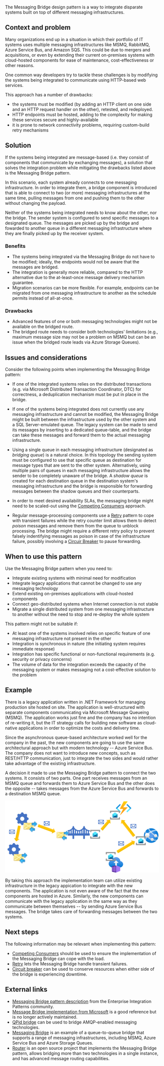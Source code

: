 The Messaging Bridge design pattern is a way to integrate disparate systems built on top of different messaging infrastructures.

## Context and problem

Many organizations end up in a situation in which their portfolio of IT systems uses multiple messaging infrastructures like MSMQ, RabbitMQ, Azure Service Bus, and Amazon SQS. This could be due to mergers and acquisitions, or even by extending their current on-premises systems with cloud-hosted components for ease of maintenance, cost-effectiveness or other reasons.

One common way developers try to tackle these challenges is by modifying the systems being integrated to communicate using HTTP-based web services.

This approach has a number of drawbacks:
- the systems must be modified (by adding an HTTP client on one side and an HTTP request handler on the other), retested, and redeployed.
- HTTP endpoints must be hosted, adding to the complexity for making these services secure and highly-available
- it is prone to network connectivity problems, requiring custom-build retry mechanisms

## Solution

If the systems being integrated are message-based (i.e. they consist of components that communicate by exchanging messages), a solution that solves the integration problem while mitigating the drawbacks listed above is the Messaging Bridge pattern.

In this scenario, each system already connects to one messaging infrastructure. In order to integrate them, a bridge component is introduced that is able to connect to two (or more) messaging infrastructures at the same time, pulling messages from one and pushing them to the other without changing the payload.

Neither of the systems being integrated needs to know about the other, nor the bridge. The sender system is configured to send specific messages to a designated queue. The messages are picked up by the bridge and fowarded to another queue in a different messaging infrastructure where they are finally picked up by the receiver system.

### Benefits

- The systems being integrated via the Messaging Bridge do not have to be modified; ideally, the endpoints would not be aware that the messages are bridged.
- The integration is generally more reliable, compared to the HTTP alternative due to the at-least-once message delivery mechanism guarantee.
- Migration scenarios can be more flexible. For example, endpoints can be migrated from one messaging infrastructure to another as the schedule permits instead of all-at-once.

### Drawbacks

- Advanced features of one or both messaging technologies might not be available on the bridged route.
- The bridged route needs to consider both technologies' limitations (e.g., maximum message size may not be a problem on MSMQ but can be an issue when the bridged route leads via Azure Storage Queues).

## Issues and considerations

Consider the following points when implementing the Messaging Bridge pattern:

- If one of the integrated systems relies on the distributed transactions (e.g. via Microsoft Distributed Transaction Coordinator, DTC) for correctness, a deduplication mechanism must be put in place in the bridge.

- If one of the systems being integrated does not currently use any messaging infrastructure and cannot be modified, the Messaging Bridge might be built between the infrastructure used by the other system and a SQL Server-emulated queue. The legacy system can be made to send its messages by inserting to a dedicated queue-table, and the bridge can take these messages and forward them to the actual messaging infrastructure.

- Using a single queue in each messaging infrastructure (designated as _bridging queue_) is a natural choice. In this topology the sending system must be configured to use that specific queue as destination for message types that are sent to the other system. Alternatively, using multiple pairs of queues in each messaging infrastructure allows the sender to be completely unaware of the bridge. A _shadow queue_ is created for each destination queue in the destination system's messaging infrastructure and the bridge is responsible for forwarding messages between the shadow queues and their counterparts.

- In order to meet desired availability SLAs, the messaging bridge might need to be scaled-out using the [Competing Consumers](../../patterns/ccompeting-consumers.yml) approach.

- Regular message-processing components use a [Retry](../../patterns/retry.yml) pattern to cope with transient failures while the retry counter limit allows them to detect _poison_ messages and remove them from the queue to unblock processing. The bridge might require a different retry policy to prevent falsely indentifying messages as poison in case of the infrastructure failure, possibly involving a [Circuir Breaker](../../patterns/circuit-breaker.yml) to pause forwarding.

## When to use this pattern

Use the Messaging Bridge pattern when you need to:

- Integrate existing systems with minimal need for modification
- Integrate legacy applications that cannot be changed to use any messaging technology
- Extend existing on-premises applications with cloud-hosted components
- Connect geo-distributed systems when Internet connection is not stable
- Migrate a single distributed system from one messaging infrastructure to another without the need to stop and re-deploy the whole system

This pattern might not be suitable if:

- At least one of the systems involved relies on specific feature of one messaging infrastructure not present in the other
- Integration is synchronous in nature (the initiating system requires immediate response)
- Integration has specific functional or non-functional requirements (e.g. security or privacy concerns)
- The volume of data for the integration exceeds the capacity of the messaging system or makes messaging not a cost-effective solution to the problem

## Example

There is a legacy application written in .NET Framework for managing production site hosted on site. The application is well-structured with separate components communicating via Microsoft Message Queueing (MSMQ). The application works just fine and the company has no intention of re-writing it, but the IT strategy calls for building new software as cloud-native applications in order to optimize the costs and delivery time.

Since the asynchronous queue-based architecture worked well for the company in the past, the new components are going to use the same architectural approach but with modern technology -- Azure Service Bus. The company does not want to introduce new concepts, such as REST/HTTP communication, just to integrate the two sides and would rather take advantage of the existing infrastructure.

A decision it made to use the Messaging Bridge pattern to connect the two systems. It consists of two parts. One part receives messages from an MSMQ queue and forwards them to Azure Service Bus and the other does the opposite -- takes messages from the Azure Service Bus and forwards to a destination MSMQ queue.

![Messaging bridge integrating MSMQ and Azure Service Bus](_images/messaging-bridge-sample.png)

By taking this approach the implementation team can utilize existing infrastructure in the legacy appication to integrate with the new components. The application is not even aware of the fact that the new components are hosted in Azure. Similarly, the new components can communicate with the legacy application in the same way as they communicate between themselves -- by sending Azure Service Bus messages. The bridge takes care of forwarding messages between the two systems.

## Next steps

The following information may be relevant when implementing this pattern:

- [Competing Consumers](../../patterns/ccompeting-consumers.yml) should be used to ensure the implementation of the Messaging Bridge can cope with the load.
- [Retry](../../patterns/retry.yml) lets the Messaging Bridge handle transient failures.
- [Circuit breaker](../../patterns/circuit-breaker.yml) can be used to conserve resources when either side of the bridge is experiencing downtime.

## External links

- [Messaging Bridge pattern description](https://www.enterpriseintegrationpatterns.com/patterns/messaging/MessagingBridge.html) from the Enterprise Integration Patterns community.
- [Message Bridge implementation from Microsoft](https://github.com/Microsoft/Microsoft-Message-Bridge) is a good reference but is no longer actively maintained.
- [QPid bridge](https://openmama.finos.org/openmama_qpid_bridge.html) can be used to bridge AMQP-enabled messaging technologies.
- [Messaging Bridge](https://docs.particular.net/nservicebus/bridge/) is an example of a queue-to-queue bridge that supports a range of messaging infrastructures, including MSMQ, Azure Service Bus and Azure Storage Queues.
- [Router](https://github.com/SzymonPobiega/NServiceBus.Router) is an open source project that implements the Messaging Bridge pattern, allows bridging more than two technologies in a single instance, and has advanced message routing capabilities.
